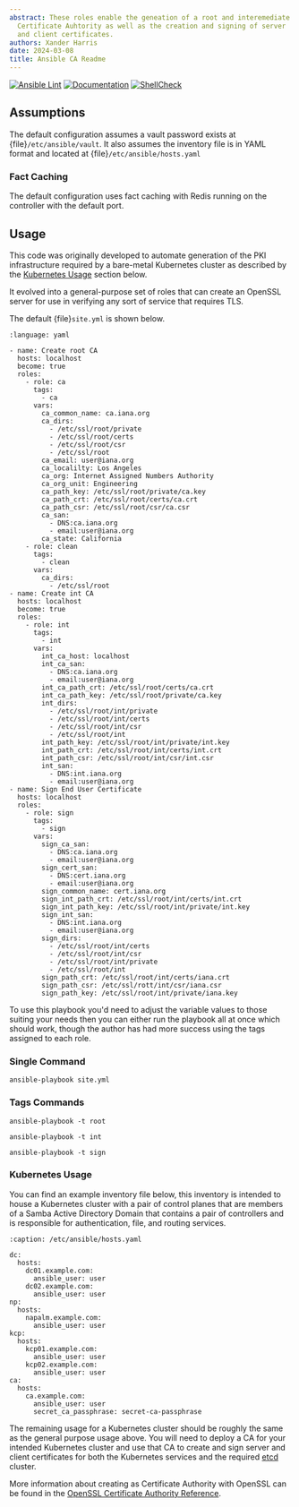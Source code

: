 ```yaml
---
abstract: These roles enable the geneation of a root and interemediate
  Certificate Auhtority as well as the creation and signing of server
  and client certificates.
authors: Xander Harris
date: 2024-03-08
title: Ansible CA Readme
---
```


[![Ansible Lint](https://github.com/edwardtheharris/ansible-ca/actions/workflows/ansible.yml/badge.svg)](https://github.com/edwardtheharris/ansible-ca/actions/workflows/ansible.yml)
[![Documentation](https://github.com/edwardtheharris/ansible-ca/actions/workflows/documentation.yml/badge.svg)](https://github.com/edwardtheharris/ansible-ca/actions/workflows/documentation.yml)
[![ShellCheck](https://github.com/edwardtheharris/ansible-ca/actions/workflows/shell.yml/badge.svg)](https://github.com/edwardtheharris/ansible-ca/actions/workflows/shell.yml)

## Assumptions

The default configuration assumes a vault password exists at
{file}`/etc/ansible/vault`. It also assumes the inventory file is in YAML format
and located at {file}`/etc/ansible/hosts.yaml`

### Fact Caching

The default configuration uses fact caching with Redis running on the controller
with the default port.

## Usage

This code was originally developed to automate generation of the PKI infrastructure
required by a bare-metal Kubernetes cluster as described by the [Kubernetes Usage](#kubernetes-usage)
section below.

It evolved into a general-purpose set of roles that can create an OpenSSL server
for use in verifying any sort of service that requires TLS.

The default {file}`site.yml` is shown below.

```{code-block} yaml
:language: yaml

- name: Create root CA
  hosts: localhost
  become: true
  roles:
    - role: ca
      tags:
        - ca
      vars:
        ca_common_name: ca.iana.org
        ca_dirs:
          - /etc/ssl/root/private
          - /etc/ssl/root/certs
          - /etc/ssl/root/csr
          - /etc/ssl/root
        ca_email: user@iana.org
        ca_localilty: Los Angeles
        ca_org: Internet Assigned Numbers Authority
        ca_org_unit: Engineering
        ca_path_key: /etc/ssl/root/private/ca.key
        ca_path_crt: /etc/ssl/root/certs/ca.crt
        ca_path_csr: /etc/ssl/root/csr/ca.csr
        ca_san:
          - DNS:ca.iana.org
          - email:user@iana.org
        ca_state: California
    - role: clean
      tags:
        - clean
      vars:
        ca_dirs:
          - /etc/ssl/root
- name: Create int CA
  hosts: localhost
  become: true
  roles:
    - role: int
      tags:
        - int
      vars:
        int_ca_host: localhost
        int_ca_san:
          - DNS:ca.iana.org
          - email:user@iana.org
        int_ca_path_crt: /etc/ssl/root/certs/ca.crt
        int_ca_path_key: /etc/ssl/root/private/ca.key
        int_dirs:
          - /etc/ssl/root/int/private
          - /etc/ssl/root/int/certs
          - /etc/ssl/root/int/csr
          - /etc/ssl/root/int
        int_path_key: /etc/ssl/root/int/private/int.key
        int_path_crt: /etc/ssl/root/int/certs/int.crt
        int_path_csr: /etc/ssl/root/int/csr/int.csr
        int_san:
          - DNS:int.iana.org
          - email:user@iana.org
- name: Sign End User Certificate
  hosts: localhost
  roles:
    - role: sign
      tags:
        - sign
      vars:
        sign_ca_san:
          - DNS:ca.iana.org
          - email:user@iana.org
        sign_cert_san:
          - DNS:cert.iana.org
          - email:user@iana.org
        sign_common_name: cert.iana.org
        sign_int_path_crt: /etc/ssl/root/int/certs/int.crt
        sign_int_path_key: /etc/ssl/root/int/private/int.key
        sign_int_san:
          - DNS:int.iana.org
          - email:user@iana.org
        sign_dirs:
          - /etc/ssl/root/int/certs
          - /etc/ssl/root/int/csr
          - /etc/ssl/root/int/private
          - /etc/ssl/root/int
        sign_path_crt: /etc/ssl/root/int/certs/iana.crt
        sign_path_csr: /etc/ssl/rott/int/csr/iana.csr
        sign_path_key: /etc/ssl/root/int/private/iana.key

```

To use this playbook you'd need to adjust the variable values to those suiting
your needs then you can either run the playbook all at once which should work,
though the author has had more success using the tags assigned to each role.

### Single Command

```{code-block} shell
ansible-playbook site.yml
```

### Tags Commands

```{code-block} shell
ansible-playbook -t root

ansible-playbook -t int

ansible-playbook -t sign
```

### Kubernetes Usage

You can find an example inventory file below, this inventory is intended
to house a Kubernetes cluster with a pair of control planes that are members
of a Samba Active Directory Domain that contains a pair of controllers and
is responsible for authentication, file, and routing services.

```{code-block} yaml
:caption: /etc/ansible/hosts.yaml

dc:
  hosts:
    dc01.example.com:
      ansible_user: user
    dc02.example.com:
      ansible_user: user
np:
  hosts:
    napalm.example.com:
      ansible_user: user
kcp:
  hosts:
    kcp01.example.com:
      ansible_user: user
    kcp02.example.com:
      ansible_user: user
ca:
  hosts:
    ca.example.com:
      ansible_user: user
      secret_ca_passphrase: secret-ca-passphrase
```

The remaining usage for a Kubernetes cluster should be roughly the same
as the general purpose usage above. You will need to deploy a CA
for your intended Kubernetes cluster and use that CA to create and sign
server and client certificates for both the Kubernetes services and the
required [etcd](https://github.com/edwardtheharris/ansible-etcd) cluster.

More information about creating as Certificate Authority with OpenSSL
can be found in the
[OpenSSL Certificate Authority Reference](https://jamielinux.com/docs/openssl-certificate-authority/introduction.html).
